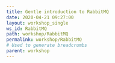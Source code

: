 ```yaml
---
title: Gentle introduction to RabbitMQ
date: 2020-04-21 09:27:00
layout: workshop_single
ws_id: RabbitMQ
path: workshop/RabbitMQ
permalink: workshop/RabbitMQ
# Used to generate breadcrumbs
parent: workshop
---
```

